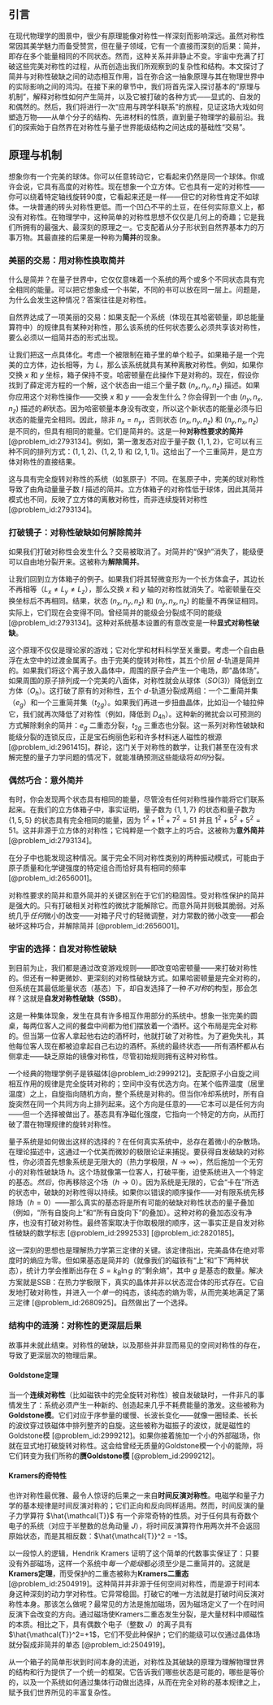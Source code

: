 ## 引言
在现代物理学的图景中，很少有原理能像对称性一样深刻而影响深远。虽然对称性常因其美学魅力而备受赞赏，但在量子领域，它有一个直接而深刻的后果：简并，即存在多个能量相同的不同状态。然而，这种关系并非静止不变。宇宙中充满了打破这些完美对称性的过程，从而创造出我们所观察到的复杂性和结构。本文探讨了简并与对称性破缺之间的动态相互作用，旨在弥合这一抽象原理与其在物理世界中的实际影响之间的鸿沟。在接下来的章节中，我们将首先深入探讨基本的“原理与机制”，解释对称性如何产生简并，以及它被打破的各种方式——显式的、自发的和偶然的。然后，我们将进行一次“应用与跨学科联系”的旅程，见证这场大戏如何塑造万物——从单个分子的结构、先进材料的性质，直到量子物理学的最前沿。我们的探索始于自然界在对称性与量子世界能级结构之间达成的基础性“交易”。

## 原理与机制

想象你有一个完美的球体。你可以任意转动它，它看起来仍然是同一个球体。你或许会说，它具有高度的对称性。现在想象一个立方体。它也具有一定的对称性——你可以绕着特定轴线旋转90度，它看起来还是一样——但它的对称性肯定不如球体。一块普通的砖头对称性更低。而一个凹凸不平的土豆，在任何实际意义上，都没有对称性。在物理学中，这种简单的对称性思想不仅仅是几何上的奇趣；它是我们所拥有的最强大、最深刻的原理之一。它支配着从分子形状到自然界基本力的万事万物。其最直接的后果是一种称为**简并**的现象。

### 美丽的交易：用对称性换取简并

什么是简并？在量子世界中，它仅仅意味着一个系统的两个或多个不同状态具有完全相同的能量。可以把它想象成一个书架，不同的书可以放在同一层上。问题是，为什么会发生这种情况？答案往往是对称性。

自然界达成了一项美丽的交易：如果支配一个系统（体现在其哈密顿量，即总能量算符中）的规律具有某种对称性，那么该系统的任何状态要么必须共享该对称性，要么必须以一组简并态的形式出现。

让我们把这一点具体化。考虑一个被限制在箱子里的单个粒子。如果箱子是一个完美的立方体，边长相等，为 $L$，那么该系统就具有某种离散对称性。例如，如果你交换 $x$ 和 $y$ 坐标，箱子保持不变。哈密顿量在此操作下是对称的。现在，假设你找到了薛定谔方程的一个解，这个状态由一组三个量子数 $(n_x, n_y, n_z)$ 描述。如果你应用这个对称性操作——交换 $x$ 和 $y$ ——会发生什么？你会得到一个由 $(n_y, n_x, n_z)$ 描述的*新*状态。因为哈密顿量本身没有改变，所以这个新状态的能量必须与旧状态的能量完全相同。因此，除非 $n_x = n_y$，否则状态 $(n_x, n_y, n_z)$ 和 $(n_y, n_x, n_z)$ 是不同的，但具有相同的能量。它们是简并的。这是一种**对称性要求的简并** [@problem_id:2793134]。例如，第一激发态对应于量子数 $\{1, 1, 2\}$，它可以有三种不同的排列方式：$(1,1,2)$、$(1,2,1)$ 和 $(2,1,1)$。这给出了一个三重简并，是立方体对称性的直接结果。

这与具有完全旋转对称性的系统（如氢原子）不同。在氢原子中，完美的球对称性导致了由角动量量子数 $l$ 描述的简并。立方体箱子的对称性低于球体，因此其简并模式也不同，反映了立方体的离散对称性，而非连续旋转对称性 [@problem_id:2793134]。

### 打破镜子：对称性破缺如何解除简并

如果我们打破对称性会发生什么？交易被取消了。对简并的“保护”消失了，能级便可以自由地分裂开来。这被称为**解除简并**。

让我们回到立方体箱子的例子。如果我们将其轻微变形为一个长方体盒子，其边长不再相等（$L_x \neq L_y \neq L_z$），那么交换 $x$ 和 $y$ 轴的对称性就消失了。哈密顿量在交换坐标后不再相同。结果，状态 $(n_x, n_y, n_z)$ 和 $(n_y, n_x, n_z)$ 的能量不再保证相同。实际上，它们现在会变得不同。曾经简并的能级会分裂成不同的能级[@problem_id:2793134]。这种对系统基本设置的有意改变是一种**显式对称性破缺**。

这个原理不仅仅是理论家的游戏；它对化学和材料科学至关重要。考虑一个自由悬浮在太空中的过渡金属离子。由于完美的旋转对称性，其五个价层 $d$-轨道是简并的。如果我们将这个离子放入晶体中，周围的原子会产生一个电场，即“晶体场”。如果周围的原子排列成一个完美的八面体，对称性就会从球体（$SO(3)$）降低到立方体（$O_h$）。这打破了原有的对称性，五个 $d$-轨道分裂成两组：一个二重简并集（$e_g$）和一个三重简并集（$t_{2g}$）。如果我们再进一步扭曲晶体，比如沿一个轴拉伸它，我们就再次降低了对称性（例如，降低到 $D_{4h}$）。这种新的微扰会以可预测的方式解除剩余的简并：$e_g$ 二重态分裂，$t_{2g}$ 三重态也分裂。这一系列对称性破缺和能级分裂的连锁反应，正是宝石绚丽色彩和许多材料迷人磁性的根源 [@problem_id:2961415]。群论，这门关于对称性的数学，让我们甚至在没有求解完整的量子力学问题的情况下，就能准确预测这些能级将*如何*分裂。

### 偶然巧合：意外简并

有时，你会发现两个状态具有相同的能量，尽管没有任何对称性操作能将它们联系起来。在我们的立方体箱子中，事实证明，量子数为 $\{1,1,7\}$ 的状态和量子数为 $\{1,5,5\}$ 的状态具有完全相同的能量，因为 $1^2+1^2+7^2 = 51$ 并且 $1^2+5^2+5^2 = 51$。这并非源于立方体的对称性；它纯粹是一个数字上的巧合。这被称为**意外简并** [@problem_id:2793134]。

在分子中也能发现这种情况。属于完全不同对称性类别的两种振动模式，可能由于原子质量和化学键强度的特定组合而恰好具有相同的频率 [@problem_id:2656001]。

对称性要求的简并和意外简并的关键区别在于它们的稳固性。受对称性保护的简并是强大的。只有打破相关对称性的微扰才能解除它。而意外简并则极其脆弱。对系统几乎*任何*微小的改变——对箱子尺寸的轻微调整，对力常数的微小改变——都会破坏这种巧合，并解除简并 [@problem_id:2656001]。

### 宇宙的选择：自发对称性破缺

到目前为止，我们都是通过改变游戏规则——即改变哈密顿量——来打破对称性的。但还有一种更微妙、更深刻的对称性破缺方式。如果哈密顿量是完全对称的，但系统在其最低能量状态（基态）下，却自发选择了一种*不对称*的构型，那会怎样？这就是**自发对称性破缺（SSB）**。

这是一种集体现象，发生在具有许多相互作用部分的系统中。想象一张完美的圆桌，每两位客人之间的餐盘中间都为他们摆放着一个酒杯。这个布局是完全对称的。但当第一位客人拿起他右边的酒杯时，他就打破了对称性。为了避免失礼，其他每位客人现在都被迫拿起自己右边的酒杯。系统的最终状态——所有酒杯都从右侧拿走——缺乏原始的镜像对称性，尽管初始规则拥有这种对称性。

一个经典的物理学例子是铁磁体[@problem_id:2999212]。支配原子小自旋之间相互作用的规律是完全旋转对称的；空间中没有优选方向。在某个临界温度（居里温度）之上，自旋指向随机方向，整个系统是对称的。但当你冷却系统时，所有自旋突然在同一个共同方向上排列起来。这个方向是任意的——它本可以是任何方向——但一个选择被做出了。基态具有净磁化强度，它指向一个特定的方向，从而打破了潜在物理规律的旋转对称性。

量子系统是如何做出这样的选择的？在任何真实系统中，总存在着微小的杂散场。在理论描述中，这通过一个优美而微妙的极限论证来捕捉。要获得自发破缺的对称性，你必须首先想象系统是无限大的（热力学极限，$N \to \infty$），然后施加一个无穷小的对称性破缺场 $h$。这个场就像第一位客人，打破平衡，迫使系统进入一个特定的基态。*然后*，你再移除这个场（$h \to 0$）。因为系统是无限的，它会“卡在”所选的状态中，破缺的对称性得以持续。如果你以错误的顺序操作——对有限系统先移除场（$h=0$）——那么真实的基态将是所有可能的破缺对称性状态的量子叠加（例如，“所有自旋向上”和“所有自旋向下”的叠加）。这种对称的叠加态没有净序，也没有打破对称性。最终答案取决于你取极限的顺序，这一事实正是自发对称性破缺的数学标志 [@problem_id:2992533] [@problem_id:2820185]。

这一深刻的思想也是理解热力学第三定律的关键。该定律指出，完美晶体在绝对零度时的熵应为零。但如果基态是简并的（就像我们的磁铁有“上”和“下”两种状态），统计力学会推断出存在 $S = k_B \ln g$ 的“剩余熵”，其中 $g$ 是基态的数量。解决方案就是SSB：在热力学极限下，真实的晶体并非以状态混合体的形式存在。它自发地打破对称性，并进入一个*单一*的纯态，该纯态的熵为零，从而完美地满足了第三定律 [@problem_id:2680925]。自然做出了一个选择。

### 结构中的涟漪：对称性的更深层后果

故事并未就此结束。对称性的破缺，以及那些并非显而易见的空间对称性的存在，导致了更深层次的物理后果。

#### Goldstone定理

当一个**连续对称性**（比如磁铁中的完全旋转对称性）被自发破缺时，一件非凡的事情发生了：系统必须产生一种新的、创造起来几乎不耗费能量的激发。这些被称为**Goldstone模**。它们对应于序参量的缓慢、长波长变化——就像一圈轻柔、长长的波纹穿过铁磁体中排列整齐的自旋。这些被称为磁振子的波纹，就是磁性的Goldstone模 [@problem_id:2999212]。如果你接着施加一个小的外部磁场，你就在显式地打破旋转对称性。这会给曾经无质量的Goldstone模一个小的能隙，将它们转变为我们所称的**赝Goldstone模** [@problem_id:2999212]。

#### Kramers的奇特性

也许对称性最优雅、最令人惊讶的后果之一来自**时间反演对称性**。电磁学和量子力学的基本规律是时间反演对称的；它们正向和反向同样适用。然而，时间反演的量子力学算符 $\hat{\mathcal{T}}$ 有一个非常奇特的性质。对于任何具有奇数个电子的系统（对应于半整数的总角动量 $J$），将时间反演算符作用两次并不会返回原始状态，而是其相反数：$\hat{\mathcal{T}}^2 = -1$。

以一段惊人的逻辑，Hendrik Kramers 证明了这个简单的代数事实保证了：只要没有外部磁场，这样一个系统中*每一个能级*都必须至少是二重简并的。这就是**Kramers定理**，而受保护的二重态被称为**Kramers二重态** [@problem_id:2504919]。这种简并并非源于任何空间对称性，而是源于时间本身这种深刻的动力学对称性。它异常稳固。打破它的唯一方法就是打破时间反演对称性本身。那该怎么做呢？最常见的方法是施加磁场，因为磁场定义了一个在时间反演下会改变的方向。通过磁场使Kramers二重态发生分裂，是大量材料中顺磁性的本质。相比之下，具有偶数个电子（整数 $J$）的离子具有 $\hat{\mathcal{T}}^2=+1$，它们不受此种保护；它们的能级可以仅通过晶体场就分裂成非简并的单态 [@problem_id:2504919]。

从一个箱子的简单形状到时间本身的流逝，对称性及其破缺的原理为理解物理世界的结构和行为提供了一个统一的框架。它告诉我们哪些状态是可能的，哪些是等价的，以及一个系统如何通过集体行动做出选择，从而在完全对称的基本规律之上，赋予我们世界所见的丰富复杂性。

